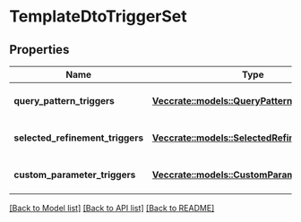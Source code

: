 # TemplateDtoTriggerSet

## Properties

Name | Type | Description | Notes
------------ | ------------- | ------------- | -------------
**query_pattern_triggers** | [**Vec<crate::models::QueryPatternTrigger>**](QueryPatternTrigger.md) | Query pattern triggers. | 
**selected_refinement_triggers** | [**Vec<crate::models::SelectedRefinementTrigger>**](SelectedRefinementTrigger.md) | Selected refinement triggers. | 
**custom_parameter_triggers** | [**Vec<crate::models::CustomParameterTrigger>**](CustomParameterTrigger.md) | Custom parameter triggers. | 

[[Back to Model list]](../README.md#documentation-for-models) [[Back to API list]](../README.md#documentation-for-api-endpoints) [[Back to README]](../README.md)


